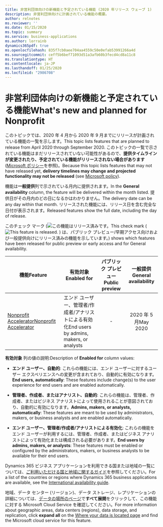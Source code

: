 ```yaml
---
title: 非営利団体向けの新機能と予定されている機能 (2020 年リリース ウェーブ 1)
description: 非営利団体向けに計画されている機能の概要。
author: relnotes
ms.reviewer: ''
ms.date: 01/15/2020
ms.topic: summary
ms.service: business-applications
ms.author: lorrainb
dynamics365pdf: true
ms.openlocfilehash: 835f7cb0aee704aa4559c50e0efab53991266a4d
ms.sourcegitcommit: ceff5b6bef71093d51a3afb60b3fecd4cd8a11c8
ms.translationtype: HT
ms.contentlocale: ja-JP
ms.lasthandoff: 01/25/2020
ms.locfileid: "2986708"
---
```

# <a name="whats-new-and-planned-for-nonprofit"></a><span data-ttu-id="428bf-103">非営利団体向けの新機能と予定されている機能</span><span class="sxs-lookup"><span data-stu-id="428bf-103">What's new and planned for Nonprofit</span></span>

<span data-ttu-id="428bf-104">このトピックでは、2020 年 4 月から 2020 年 9 月までにリリースが計画されている機能の一覧を示します。</span><span class="sxs-lookup"><span data-stu-id="428bf-104">This topic lists features that are planned to release from April 2020 through September 2020.</span></span> <span data-ttu-id="428bf-105">このトピックの一覧で示されている機能はまだリリースされていない可能性があるので、**提供タイムラインが変更されたり、予定されている機能がリリースされない場合があります** ([Microsoft ポリシー](https://go.microsoft.com/fwlink/p/?linkid=2007332)を参照)。</span><span class="sxs-lookup"><span data-stu-id="428bf-105">Because this topic lists features that may not have released yet, **delivery timelines may change and projected functionality may not be released** (see [Microsoft policy](https://go.microsoft.com/fwlink/p/?linkid=2007332)).</span></span>

<span data-ttu-id="428bf-106">機能は**一般提供**列で示されている月内に提供されます。</span><span class="sxs-lookup"><span data-stu-id="428bf-106">In the **General availability** column, the feature will be delivered within the month listed.</span></span> <span data-ttu-id="428bf-107">提供日がその月内のどの日になるかはわかりません。</span><span class="sxs-lookup"><span data-stu-id="428bf-107">The delivery date can be any day within that month.</span></span> <span data-ttu-id="428bf-108">リリースされた機能には、リリース日を含む完全な日付が表示されます。</span><span class="sxs-lookup"><span data-stu-id="428bf-108">Released features show the full date, including the day of release.</span></span>

<span data-ttu-id="428bf-109">このチェック マーク (![この機能はリリース済みです。](/dynamics365-release-plan/media/green-checkmark.png "この機能はリリース済みです。")</span><span class="sxs-lookup"><span data-stu-id="428bf-109">This check mark (![This feature is released.](/dynamics365-release-plan/media/green-checkmark.png "This feature is released.")</span></span> <span data-ttu-id="428bf-110">) は、パブリック プレビュー/早期アクセス向けおよび一般提供向けにリリース済みの機能を示しています。</span><span class="sxs-lookup"><span data-stu-id="428bf-110">) shows which features have been released for public preview or early access and for General availability.</span></span>

| <span data-ttu-id="428bf-111">機能</span><span class="sxs-lookup"><span data-stu-id="428bf-111">Feature</span></span>    | <span data-ttu-id="428bf-112">有効対象</span><span class="sxs-lookup"><span data-stu-id="428bf-112">Enabled for</span></span>    |  <span data-ttu-id="428bf-113">パブリック プレビュー</span><span class="sxs-lookup"><span data-stu-id="428bf-113">Public preview</span></span> |  <span data-ttu-id="428bf-114">一般提供</span><span class="sxs-lookup"><span data-stu-id="428bf-114">General availability</span></span> | 
| ---------- |---------------- | :---------------: |:--------------: |
 | [<span data-ttu-id="428bf-115">Nonprofit Accelerator</span><span class="sxs-lookup"><span data-stu-id="428bf-115">Nonprofit Accelerator</span></span>](nonprofit-accelerator.md) | <span data-ttu-id="428bf-116">エンド ユーザー、管理者/作成者/アナリストによる有効化</span><span class="sxs-lookup"><span data-stu-id="428bf-116">End users by admins, makers, or analysts</span></span> | -|<span data-ttu-id="428bf-117">2020 年 5 月</span><span class="sxs-lookup"><span data-stu-id="428bf-117">May 2020</span></span> | 

<span data-ttu-id="428bf-118">**有効対象** 列の値の説明:</span><span class="sxs-lookup"><span data-stu-id="428bf-118">Description of **Enabled for** column values:</span></span>

- <span data-ttu-id="428bf-119">**エンド ユーザー、自動的**: これらの機能には、エンド ユーザーに対するユーザー エクスペリエンスへの変更が含まれており、自動的に有効になります。</span><span class="sxs-lookup"><span data-stu-id="428bf-119">**End users, automatically**: These features include change(s) to the user experience for end users and are enabled automatically.</span></span>

- <span data-ttu-id="428bf-120">**管理者、作成者、またはアナリスト、自動的**: これらの機能は、管理者、作成者、またはビジネス アナリストによって使用されることが意図されており、自動的に有効になります。</span><span class="sxs-lookup"><span data-stu-id="428bf-120">**Admins, makers, or analysts, automatically**: These features are meant to be used by administrators, makers, or business analysts and are enabled automatically.</span></span>

- <span data-ttu-id="428bf-121">**エンド ユーザー、管理者/作成者/アナリストによる有効化**: これらの機能をエンド ユーザーが利用するには、管理者、作成者、またはビジネス アナリストによって有効化または構成される必要があります。</span><span class="sxs-lookup"><span data-stu-id="428bf-121">**End users by admins, makers, or analysts**: These features must be enabled or configured by the administrators, makers, or business analysts to be available for their end users.</span></span>


<span data-ttu-id="428bf-122">Dynamics 365 ビジネス アプリケーションを利用できる国または地域の一覧については、[ご利用いただける国と地域に関するガイド](https://aka.ms/dynamics_365_international_availability_deck)を参照してください。</span><span class="sxs-lookup"><span data-stu-id="428bf-122">For a list of the countries or regions where Dynamics 365 business applications are available, see the [International availability guide](https://aka.ms/dynamics_365_international_availability_deck).</span></span> 

<span data-ttu-id="428bf-123">地域、データ センター (リージョン)、データ ストレージ、レプリケーションの詳細については、[データの場所のページ](https://www.microsoft.com/trust-center/privacy/data-location)で**すべて展開**をクリックして、この機能に対する Microsoft Cloud Service を確認してください。</span><span class="sxs-lookup"><span data-stu-id="428bf-123">For more information about geographic areas, data centers (regions), data storage, and replication, click **expand all** on the [Where your data is located page](https://www.microsoft.com/trust-center/privacy/data-location) and find the Microsoft cloud service for this feature.</span></span> 
